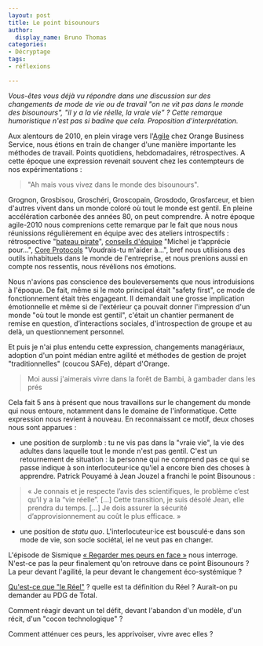 ```yaml
---
layout: post
title: Le point bisounours
author:
  display_name: Bruno Thomas
categories:
- Décryptage
tags:
- réflexions

---
```


*Vous-êtes vous déjà vu répondre dans une discussion sur des changements de mode de vie ou de travail "on ne vit pas dans le monde des bisounours", "il y a la vie réelle, la vraie vie” ? Cette remarque humoristique n'est pas si badine que cela. Proposition d'interprétation.*

Aux alentours de 2010, en plein virage vers l'[Agile](http://referentiel.institut-agile.fr/) chez Orange Business Service, nous étions en train de changer d'une manière importante les méthodes de travail. Points quotidiens, hebdomadaires, rétrospectives. A cette époque une expression revenait souvent chez les contempteurs de nos expérimentations :

> "Ah mais vous vivez dans le monde des bisounours".

Grognon, Grosbisou, Groschéri, Groscopain, Grosdodo, Grosfarceur, et bien d'autres vivent dans un monde coloré où tout le monde est gentil. En pleine accélération carbonée des années 80, on peut comprendre. À notre époque agile-2010 nous comprenions cette remarque par le fait que nous nous réunissions régulièrement en équipe avec des ateliers introspectifs : rétrospective "[bateau pirate](https://retromat.org/en/?id=19)", [conseils d'équipe](https://ut7.fr/blog/2015/11/18/animer-vos-retrospectives-avec-le-conseil.html) "Michel je t’apprécie pour...", [Core Protocols](https://thecoreprotocols.org/) "Voudrais-tu m'aider à...", bref nous utilisions des outils inhabituels dans le monde de l'entreprise, et nous prenions aussi en compte nos ressentis, nous révélions nos émotions.

Nous n'avions pas conscience des bouleversements que nous introduisions à l'époque. De fait, même si le moto principal était "safety first", ce mode de fonctionnement était très engageant. Il demandait une grosse implication émotionnelle et même si de l'extérieur ça pouvait donner l'impression d'un monde "où tout le monde est gentil", c'était un chantier permanent de remise en question, d’interactions sociales, d'introspection de groupe et au delà, un questionnement personnel.

Et puis je n'ai plus entendu cette expression, changements managériaux, adoption d'un point médian entre agilité et méthodes de gestion de projet "traditionnelles" (coucou SAFe), départ d'Orange.

> Moi aussi j'aimerais vivre dans la forêt de Bambi, à gambader dans les prés

Cela fait 5 ans à présent que nous travaillons sur le changement du monde qui nous entoure, notamment dans le domaine de l'informatique. Cette expression nous revient à nouveau. En reconnaissant ce motif, deux choses nous sont apparues :

- une position de surplomb : tu ne vis pas dans la "vraie vie", la vie des adultes dans laquelle tout le monde n'est pas gentil. C'est un retournement de situation : la personne qui ne comprend pas ce qui se passe indique à son interlocuteur·ice qu'iel a encore bien des choses à apprendre. Patrick Pouyamé à Jean Jouzel a franchi le point Bisounous :

> « Je connais et je respecte l’avis des scientifiques, le problème c’est qu’il y a la “vie réelle”. […] Cette transition, je suis désolé Jean, elle prendra du temps. […] Je dois assurer la sécurité d’approvisionnement au coût le plus efficace. »

- une position de _statu quo_. L'interlocuteur·ice est bousculé·e dans son mode de vie, son socle sociétal, iel ne veut pas en changer.

L'épisode de Sismique [« Regarder mes peurs en face »](https://www.sismique.fr/post/inspiration-regarder-mes-peurs-en-face) nous interroge. N'est-ce pas la peur finalement qu'on retrouve dans ce point Bisounours ? La peur devant l'agilité, la peur devant le changement éco-systémique ?

[Qu'est-ce que "le Réel"](https://www.youtube.com/watch?v=EC3qHdMB4_o) ? quelle est ta définition du Réel ? Aurait-on pu demander au PDG de Total.

Comment réagir devant un tel défit, devant l'abandon d'un modèle, d'un récit, d'un "cocon technologique" ?

Comment atténuer ces peurs, les apprivoiser, vivre avec elles ?
